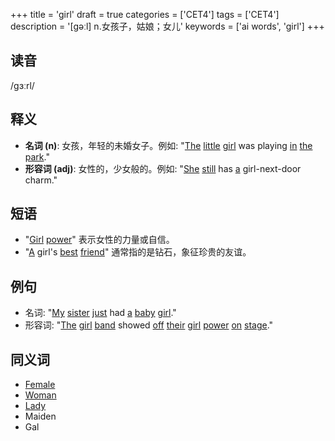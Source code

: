 +++
title = 'girl'
draft = true
categories = ['CET4']
tags = ['CET4']
description = '[gəːl] n.女孩子，姑娘；女儿'
keywords = ['ai words', 'girl']
+++

## 读音
/ɡɜːrl/

## 释义
- **名词 (n)**: 女孩，年轻的未婚女子。例如: "[The](/zh/post/the/) [little](/zh/post/little/) [girl](/zh/post/girl/) was playing [in](/zh/post/in/) [the](/zh/post/the/) [park](/zh/post/park/)."
- **形容词 (adj)**: 女性的，少女般的。例如: "[She](/zh/post/she/) [still](/zh/post/still/) has [a](/zh/post/a/) girl-next-door charm."

## 短语
- "[Girl](/zh/post/girl/) [power](/zh/post/power/)" 表示女性的力量或自信。
- "[A](/zh/post/a/) girl's [best](/zh/post/best/) [friend](/zh/post/friend/)" 通常指的是钻石，象征珍贵的友谊。

## 例句
- 名词: "[My](/zh/post/my/) [sister](/zh/post/sister/) [just](/zh/post/just/) had [a](/zh/post/a/) [baby](/zh/post/baby/) [girl](/zh/post/girl/)."
- 形容词: "[The](/zh/post/the/) [girl](/zh/post/girl/) [band](/zh/post/band/) showed [off](/zh/post/off/) [their](/zh/post/their/) [girl](/zh/post/girl/) [power](/zh/post/power/) [on](/zh/post/on/) [stage](/zh/post/stage/)."

## 同义词
- [Female](/zh/post/female/)
- [Woman](/zh/post/woman/)
- [Lady](/zh/post/lady/)
- Maiden
- Gal

